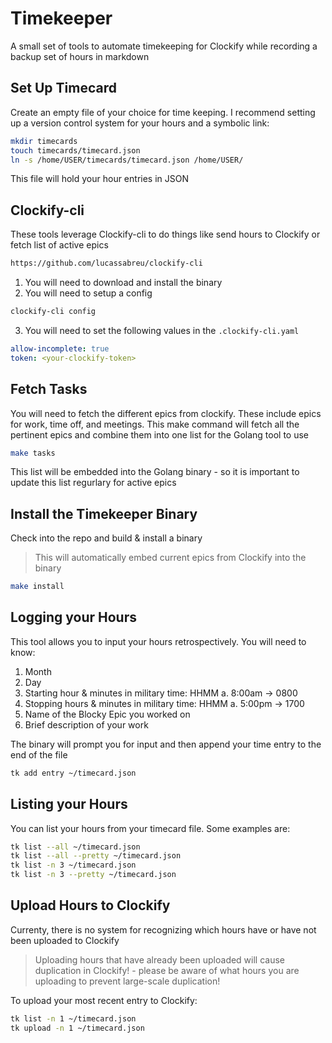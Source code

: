 # Timekeeper
A small set of tools to automate timekeeping for Clockify while recording a
backup set of hours in markdown

## Set Up Timecard
Create an empty file of your choice for time keeping. I recommend setting up a
version control system for your hours and a symbolic link:

```bash
mkdir timecards
touch timecards/timecard.json
ln -s /home/USER/timecards/timecard.json /home/USER/
```

This file will hold your hour entries in JSON

## Clockify-cli
These tools leverage Clockify-cli to do things like send hours to Clockify or
fetch list of active epics

```bash
https://github.com/lucassabreu/clockify-cli
```

1. You will need to download and install the binary
2. You will need to setup a config

```bash
clockify-cli config
```

3. You will need to set the following values in the `.clockify-cli.yaml`

```yaml
allow-incomplete: true
token: <your-clockify-token>
```

## Fetch Tasks
You will need to fetch the different epics from clockify. These include epics
for work, time off, and meetings. This make command will fetch all the pertinent
epics and combine them into one list for the Golang tool to use

```bash
make tasks
```

This list will be embedded into the Golang binary - so it is important to update
this list regurlary for active epics

## Install the Timekeeper Binary
Check into the repo and build & install a binary

> This will automatically embed current epics from Clockify into the binary

```bash
make install
```

## Logging your Hours
This tool allows you to input your hours retrospectively. You will need to know:

1. Month
2. Day
2. Starting hour & minutes in military time: HHMM
	a. 8:00am -> 0800
3. Stopping hours & minutes in military time: HHMM
	a. 5:00pm -> 1700
4. Name of the Blocky Epic you worked on
5. Brief description of your work

The binary will prompt you for input and then append your time entry to the end
of the file

```bash
tk add entry ~/timecard.json
```

## Listing your Hours
You can list your hours from your timecard file. Some examples are:

```bash
tk list --all ~/timecard.json
tk list --all --pretty ~/timecard.json
tk list -n 3 ~/timecard.json
tk list -n 3 --pretty ~/timecard.json
```

## Upload Hours to Clockify
Currenty, there is no system for recognizing which hours have or have not been
uploaded to Clockify

> Uploading hours that have already been uploaded will cause duplication in
Clockify! - please be aware of what hours you are uploading to prevent
large-scale duplication!

To upload your most recent entry to Clockify:

```bash
tk list -n 1 ~/timecard.json
tk upload -n 1 ~/timecard.json
```
